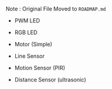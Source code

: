 Note : Original File Moved to `ROADMAP.md`

* PWM LED
* RGB LED
* Motor (Simple)

* Line Sensor
* Motion Sensor (PIR)
* Distance Sensor (ultrasonic)